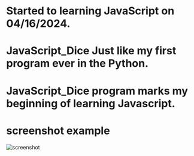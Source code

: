 # Started to learning JavaScript on 04/16/2024.
# JavaScript_Dice Just like my first program ever in the Python.
# JavaScript_Dice program marks my beginning of learning Javascript.

# screenshot example
![screenshot](https://github.com/dusanrsc/JavaScript_Dice/assets/149257819/879a2a38-f05c-42dd-9c6a-3a657f6e078f)
